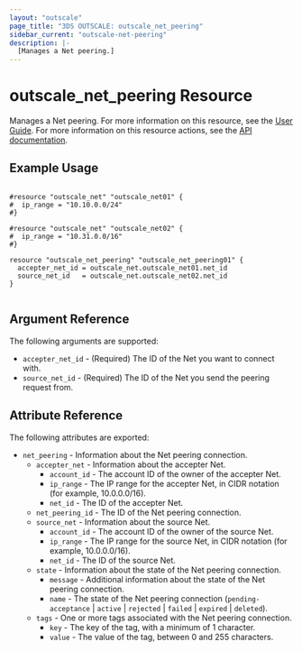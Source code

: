 ```yaml
---
layout: "outscale"
page_title: "3DS OUTSCALE: outscale_net_peering"
sidebar_current: "outscale-net-peering"
description: |-
  [Manages a Net peering.]
---
```


# outscale_net_peering Resource

Manages a Net peering.
For more information on this resource, see the [User Guide](https://wiki.outscale.net/display/EN/About+VPC+Peering+Connections).
For more information on this resource actions, see the [API documentation](https://docs-beta.outscale.com/#3ds-outscale-api-netpeering).

## Example Usage

```hcl

#resource "outscale_net" "outscale_net01" {
#  ip_range = "10.10.0.0/24"
#}

#resource "outscale_net" "outscale_net02" {
#  ip_range = "10.31.0.0/16"
#}

resource "outscale_net_peering" "outscale_net_peering01" {
  accepter_net_id = outscale_net.outscale_net01.net_id
  source_net_id   = outscale_net.outscale_net02.net_id
}


```

## Argument Reference

The following arguments are supported:

* `accepter_net_id` - (Required) The ID of the Net you want to connect with.
* `source_net_id` - (Required) The ID of the Net you send the peering request from.

## Attribute Reference

The following attributes are exported:

* `net_peering` - Information about the Net peering connection.
  * `accepter_net` - Information about the accepter Net.
    * `account_id` - The account ID of the owner of the accepter Net.
    * `ip_range` - The IP range for the accepter Net, in CIDR notation (for example, 10.0.0.0/16).
    * `net_id` - The ID of the accepter Net.
  * `net_peering_id` - The ID of the Net peering connection.
  * `source_net` - Information about the source Net.
    * `account_id` - The account ID of the owner of the source Net.
    * `ip_range` - The IP range for the source Net, in CIDR notation (for example, 10.0.0.0/16).
    * `net_id` - The ID of the source Net.
  * `state` - Information about the state of the Net peering connection.
    * `message` - Additional information about the state of the Net peering connection.
    * `name` - The state of the Net peering connection (`pending-acceptance` \| `active` \| `rejected` \| `failed` \| `expired` \| `deleted`).
  * `tags` - One or more tags associated with the Net peering connection.
    * `key` - The key of the tag, with a minimum of 1 character.
    * `value` - The value of the tag, between 0 and 255 characters.
